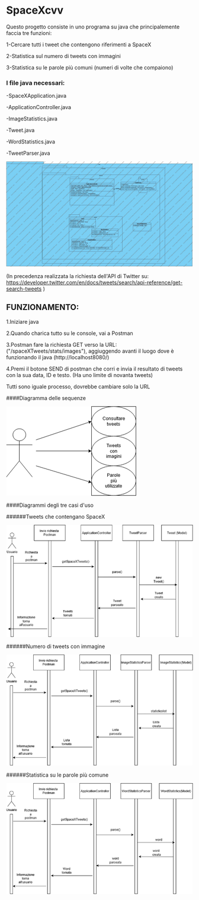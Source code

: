 # SpaceXcvv

Questo progetto consiste in uno programa su java che principalemente faccia tre funzioni:

1-Cercare tutti i tweet che contengono riferimenti a SpaceX

2-Statistica sul numero di tweets con immagini

3-Statistica su le parole più comuni (numeri di volte che compaiono)



### I file java necessari: 

-SpaceXApplication.java

-ApplicationController.java

-ImageStatistics.java

-Tweet.java

-WordStatistics.java

-TweetParser.java

![Diagrama:](https://raw.githubusercontent.com/carlosvillarvega/SpaceXcvv/master/Diagramma.jpg)


(In precedenza realizzata la richiesta dell'API di Twitter su: https://developer.twitter.com/en/docs/tweets/search/api-reference/get-search-tweets )

## FUNZIONAMENTO:

1.Iniziare java 

2.Quando charica tutto su le console, vai a Postman

3.Postman fare la richiesta GET verso la URL: ("/spaceXTweets/stats/images"), aggiuggendo avanti il luogo dove è funzionando il java (http://localhost8080/)

4.Premi il botone SEND di postman che corri e invia il resultato di tweets con la sua data, ID e testo.
(Ha uno limite di novanta tweets)

Tutti sono iguale processo, dovrebbe cambiare solo la URL 


####Diagramma delle sequenze

![Diagrama:](https://raw.githubusercontent.com/carlosvillarvega/SpaceXcvv/master/sequenza.png)


####Diagrammi degli tre casi d'uso

######Tweets che contengano SpaceX

![Diagrama:](https://raw.githubusercontent.com/carlosvillarvega/SpaceXcvv/master/utilizocaso1.png)

######Numero di tweets con immagine

![Diagrama:](https://raw.githubusercontent.com/carlosvillarvega/SpaceXcvv/master/utilizocaso2.png)

######Statistica su le parole più comune

![Diagrama:](https://raw.githubusercontent.com/carlosvillarvega/SpaceXcvv/master/utilizzo3.png)


